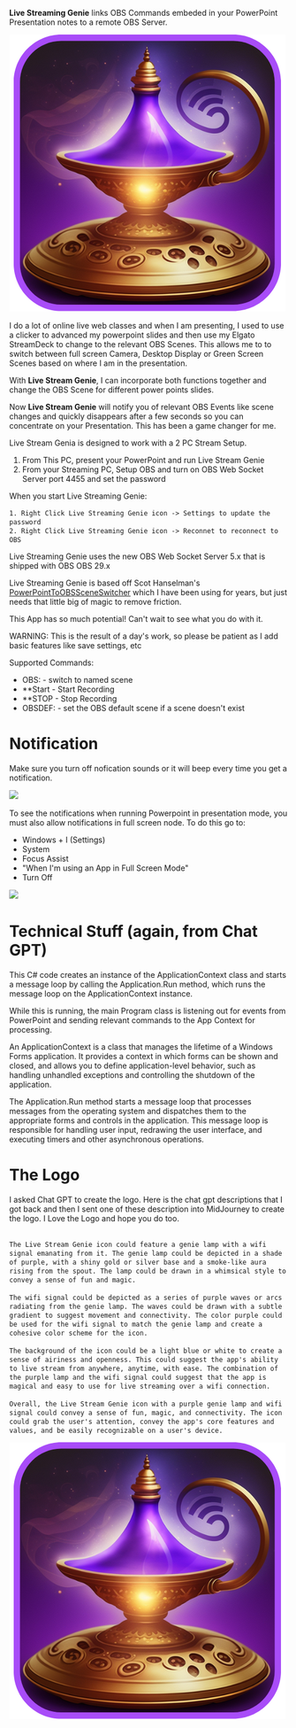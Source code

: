 

**Live Streaming Genie** links OBS Commands embeded in your PowerPoint Presentation notes to a remote OBS Server.

![Live Streaming Genie Logo](./LiveStreamGenie/Media/Live%20Stream%20Genie.png)

I do a lot of online live web classes and when I am presenting, I used to use a clicker to advanced my powerpoint slides and then use my Elgato StreamDeck to change to the relevant OBS Scenes. This allows me to to switch between full screen Camera, Desktop Display or Green Screen Scenes based on where I am in the presentation.

With **Live Stream Genie**, I can incorporate both functions together and change the OBS Scene for different power points slides.

Now **Live Stream Genie** will notify you of relevant OBS Events like scene changes and quickly disappears after a few seconds so you can concentrate on your Presentation.  This has been a game changer for me.

Live Stream Genia is designed to work with a 2 PC Stream Setup.

1. From This PC, present your PowerPoint and run Live Stream Genie
2. From your Streaming PC, Setup OBS and turn on OBS Web Socket Server port 4455 and set the password

When you start Live Streaming Genie:

	1. Right Click Live Streaming Genie icon -> Settings to update the password
	2. Right Click Live Streaming Genie icon -> Reconnet to reconnect to OBS

Live Streaming Genie uses the new OBS Web Socket Server 5.x that is shipped with OBS OBS 29.x

Live Streaming Genie is based off Scot Hanselman's [PowerPointToOBSSceneSwitcher](https://github.com/shanselman/PowerPointToOBSSceneSwitcher) which I have been using for years, but just needs that little big of magic to remove friction.

This App has so much potential! Can't wait to see what you do with it.

WARNING: This is the result of a day's work, so please be patient as I add basic features like save settings, etc

Supported Commands:

* OBS: - switch to named scene
* **Start - Start Recording
* **STOP - Stop Recording
* OBSDEF: - set the OBS default scene if a scene doesn't exist

# Notification
 
Make sure you turn off nofication sounds or it will beep every time you get a notification.

![](./turn-off-sounds.png)

To see the notifications when running Powerpoint in presentation mode, you must also allow notifications in full screen node. To do this go to:

* Windows + I  (Settings)
* System
* Focus Assist
* "When I'm using an App in Full Screen Mode"
* Turn Off

![](./focus-assist.png)


# Technical Stuff (again, from Chat GPT)

This C# code creates an instance of the ApplicationContext class and starts a message loop by calling the Application.Run method, which runs the message loop on the ApplicationContext instance.

While this is running, the main Program class is listening out for events from PowerPoint and sending relevant commands to the App Context for processing.

An ApplicationContext is a class that manages the lifetime of a Windows Forms application. It provides a context in which forms can be shown and closed, and allows you to define application-level behavior, such as handling unhandled exceptions and controlling the shutdown of the application.

The Application.Run method starts a message loop that processes messages from the operating system and dispatches them to the appropriate forms and controls in the application. This message loop is responsible for handling user input, redrawing the user interface, and executing timers and other asynchronous operations.


# The Logo

I asked Chat GPT to create the logo. Here is the chat gpt descriptions that I got back and then I sent one of these description into MidJourney to create the logo. I Love the Logo and hope you do too.

```Sure, here's a detailed description of an icon that incorporates the genie lamp and a wifi signal in purple for Live Stream Genie:

The Live Stream Genie icon could feature a genie lamp with a wifi signal emanating from it. The genie lamp could be depicted in a shade of purple, with a shiny gold or silver base and a smoke-like aura rising from the spout. The lamp could be drawn in a whimsical style to convey a sense of fun and magic.

The wifi signal could be depicted as a series of purple waves or arcs radiating from the genie lamp. The waves could be drawn with a subtle gradient to suggest movement and connectivity. The color purple could be used for the wifi signal to match the genie lamp and create a cohesive color scheme for the icon.

The background of the icon could be a light blue or white to create a sense of airiness and openness. This could suggest the app's ability to live stream from anywhere, anytime, with ease. The combination of the purple lamp and the wifi signal could suggest that the app is magical and easy to use for live streaming over a wifi connection.

Overall, the Live Stream Genie icon with a purple genie lamp and wifi signal could convey a sense of fun, magic, and connectivity. The icon could grab the user's attention, convey the app's core features and values, and be easily recognizable on a user's device.
```

![Live Streaming Genie Logo](./LiveStreamGenie/Media/Live%20Stream%20Genie.png)